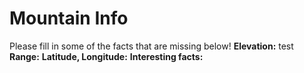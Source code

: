 # Mountain Info
Please fill in some of the facts that are missing below!
**Elevation:**
test
**Range:**
**Latitude, Longitude:**
**Interesting facts:**
